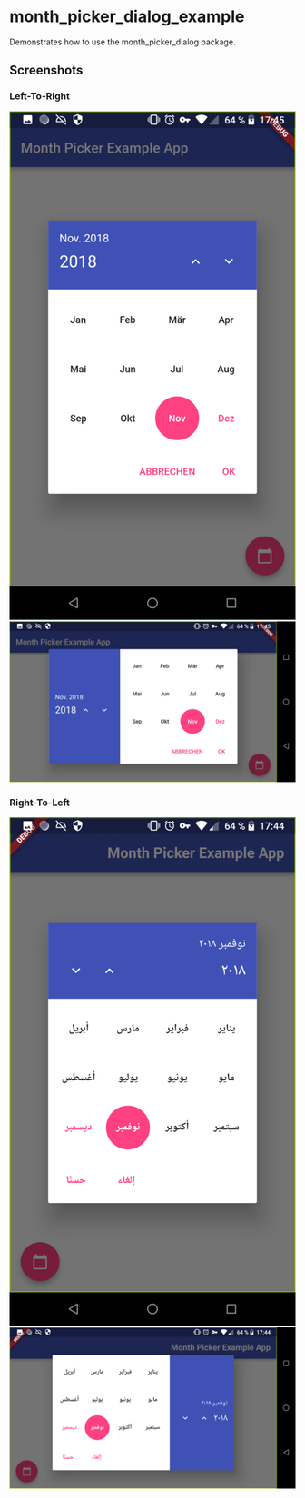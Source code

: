 # month_picker_dialog_example

Demonstrates how to use the month_picker_dialog package.

## Screenshots
### Left-To-Right
![LTR portrait](../docs/ltr_portrait.png)
![LTR landscape](../docs/ltr_landscape.png)
### Right-To-Left
![RTL portrait](../docs/rtl_portrait.png)
![RTL landscape](../docs/rtl_landscape.png)
